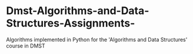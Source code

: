 # Dmst-Algorithms-and-Data-Structures-Assignments-
Algorithms implemented in Python for the 'Algorithms and Data Structures' course in DMST
